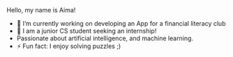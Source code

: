 Hello, my name is Aima!
- 🔭 I’m currently working on developing an App for a financial literacy club
- 🌱 I am a junior CS student seeking an internship!
- Passionate about artificial intelligence, and machine learning.
- ⚡ Fun fact: I enjoy solving puzzles ;)
